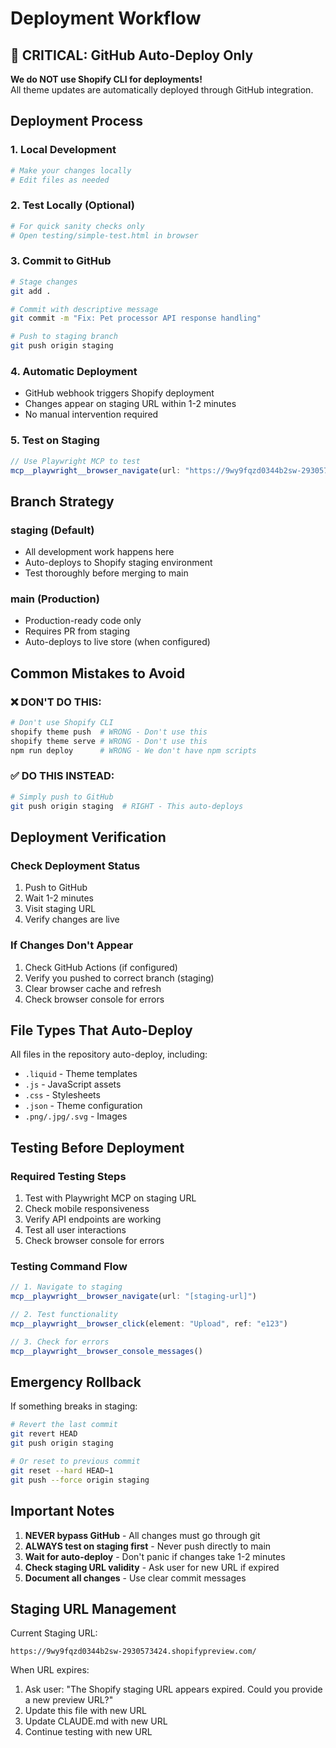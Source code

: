 # Deployment Workflow

## 🚀 CRITICAL: GitHub Auto-Deploy Only

**We do NOT use Shopify CLI for deployments!**  
All theme updates are automatically deployed through GitHub integration.

## Deployment Process

### 1. Local Development
```bash
# Make your changes locally
# Edit files as needed
```

### 2. Test Locally (Optional)
```bash
# For quick sanity checks only
# Open testing/simple-test.html in browser
```

### 3. Commit to GitHub
```bash
# Stage changes
git add .

# Commit with descriptive message
git commit -m "Fix: Pet processor API response handling"

# Push to staging branch
git push origin staging
```

### 4. Automatic Deployment
- GitHub webhook triggers Shopify deployment
- Changes appear on staging URL within 1-2 minutes
- No manual intervention required

### 5. Test on Staging
```javascript
// Use Playwright MCP to test
mcp__playwright__browser_navigate(url: "https://9wy9fqzd0344b2sw-2930573424.shopifypreview.com/")
```

## Branch Strategy

### staging (Default)
- All development work happens here
- Auto-deploys to Shopify staging environment
- Test thoroughly before merging to main

### main (Production)
- Production-ready code only
- Requires PR from staging
- Auto-deploys to live store (when configured)

## Common Mistakes to Avoid

### ❌ DON'T DO THIS:
```bash
# Don't use Shopify CLI
shopify theme push  # WRONG - Don't use this
shopify theme serve # WRONG - Don't use this
npm run deploy      # WRONG - We don't have npm scripts
```

### ✅ DO THIS INSTEAD:
```bash
# Simply push to GitHub
git push origin staging  # RIGHT - This auto-deploys
```

## Deployment Verification

### Check Deployment Status
1. Push to GitHub
2. Wait 1-2 minutes
3. Visit staging URL
4. Verify changes are live

### If Changes Don't Appear
1. Check GitHub Actions (if configured)
2. Verify you pushed to correct branch (staging)
3. Clear browser cache and refresh
4. Check browser console for errors

## File Types That Auto-Deploy

All files in the repository auto-deploy, including:
- `.liquid` - Theme templates
- `.js` - JavaScript assets  
- `.css` - Stylesheets
- `.json` - Theme configuration
- `.png/.jpg/.svg` - Images

## Testing Before Deployment

### Required Testing Steps
1. Test with Playwright MCP on staging URL
2. Check mobile responsiveness
3. Verify API endpoints are working
4. Test all user interactions
5. Check browser console for errors

### Testing Command Flow
```javascript
// 1. Navigate to staging
mcp__playwright__browser_navigate(url: "[staging-url]")

// 2. Test functionality
mcp__playwright__browser_click(element: "Upload", ref: "e123")

// 3. Check for errors
mcp__playwright__browser_console_messages()
```

## Emergency Rollback

If something breaks in staging:
```bash
# Revert the last commit
git revert HEAD
git push origin staging

# Or reset to previous commit
git reset --hard HEAD~1
git push --force origin staging
```

## Important Notes

1. **NEVER bypass GitHub** - All changes must go through git
2. **ALWAYS test on staging first** - Never push directly to main
3. **Wait for auto-deploy** - Don't panic if changes take 1-2 minutes
4. **Check staging URL validity** - Ask user for new URL if expired
5. **Document all changes** - Use clear commit messages

## Staging URL Management

Current Staging URL:
```
https://9wy9fqzd0344b2sw-2930573424.shopifypreview.com/
```

When URL expires:
1. Ask user: "The Shopify staging URL appears expired. Could you provide a new preview URL?"
2. Update this file with new URL
3. Update CLAUDE.md with new URL
4. Continue testing with new URL